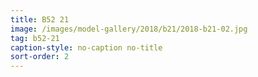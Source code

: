 ```yaml
---
title: B52 21
image: /images/model-gallery/2018/b21/2018-b21-02.jpg
tag: b52-21
caption-style: no-caption no-title
sort-order: 2
---
```

